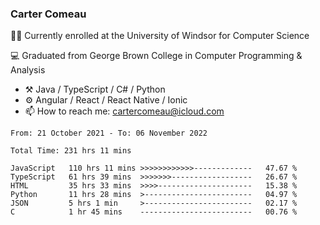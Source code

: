 ### Carter Comeau

🙋‍♂️ Currently enrolled at the University of Windsor for Computer Science

💻 Graduated from George Brown College in Computer Programming & Analysis

- ⚒️ Java / TypeScript / C# / Python
- ⚙️ Angular / React / React Native / Ionic
- 📫 How to reach me: cartercomeau@icloud.com

<!--START_SECTION:waka-->

```text
From: 21 October 2021 - To: 06 November 2022

Total Time: 231 hrs 11 mins

JavaScript   110 hrs 11 mins >>>>>>>>>>>>-------------   47.67 %
TypeScript   61 hrs 39 mins  >>>>>>>------------------   26.67 %
HTML         35 hrs 33 mins  >>>>---------------------   15.38 %
Python       11 hrs 28 mins  >------------------------   04.97 %
JSON         5 hrs 1 min     >------------------------   02.17 %
C            1 hr 45 mins    -------------------------   00.76 %
```

<!--END_SECTION:waka-->
